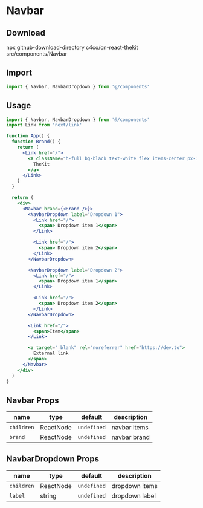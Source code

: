# Navbar

## Download

npx github-download-directory c4co/cn-react-thekit src/components/Navbar

## Import

```jsx
import { Navbar, NavbarDropdown } from '@/components'
```

## Usage

```jsx
import { Navbar, NavbarDropdown } from '@/components'
import Link from 'next/link'

function App() {
  function Brand() {
    return (
      <Link href="/">
        <a className="h-full bg-black text-white flex items-center px-3 rounded">
          TheKit
        </a>
      </Link>
    )
  }

  return (
    <div>
      <Navbar brand={<Brand />}>
        <NavbarDropdown label="Dropdown 1">
          <Link href="/">
            <span> Dropdown item 1</span>
          </Link>

          <Link href="/">
            <span> Dropdown item 2</span>
          </Link>
        </NavbarDropdown>

        <NavbarDropdown label="Dropdown 2">
          <Link href="/">
            <span> Dropdown item 1</span>
          </Link>

          <Link href="/">
            <span> Dropdown item 2</span>
          </Link>
        </NavbarDropdown>

        <Link href="/">
          <span>Item</span>
        </Link>

        <a target="_blank" rel="noreferrer" href="https://dev.to">
          External link
        </span>
      </Navbar>
    </div>
  )
}
```

## Navbar Props

| name       | type      | default     | description  |
| ---------- | --------- | ----------- | ------------ |
| `children` | ReactNode | `undefined` | navbar items |
| `brand`    | ReactNode | `undefined` | navbar brand |

## NavbarDropdown Props

| name       | type      | default     | description    |
| ---------- | --------- | ----------- | -------------- |
| `children` | ReactNode | `undefined` | dropdown items |
| `label`    | string    | `undefined` | dropdown label |
